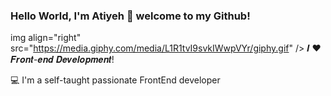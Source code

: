 ### Hello World, I'm Atiyeh 👋 welcome to my Github!


img align="right" src="https://media.giphy.com/media/L1R1tvI9svkIWwpVYr/giphy.gif" />
𝑰 ❤️ 𝑭𝒓𝒐𝒏𝒕-𝒆𝒏𝒅 𝑫𝒆𝒗𝒆𝒍𝒐𝒑𝒎𝒆𝒏𝒕!

💻 I'm a self-taught passionate FrontEnd developer

